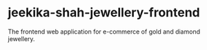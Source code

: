 # jeekika-shah-jewellery-frontend
The frontend web application for e-commerce of gold and diamond jewellery.
